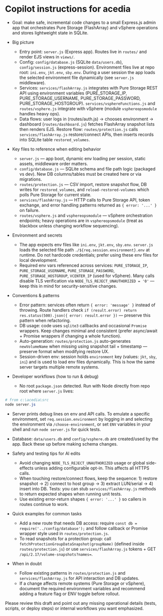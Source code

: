 # Copilot instructions for acedia

- Goal: make safe, incremental code changes to a small Express.js admin app that orchestrates Pure Storage (FlashArray) and vSphere operations and stores lightweight state in SQLite.

- Big picture
  - Entry point: `server.js` (Express app). Routes live in `routes/` and render EJS views in `views/`.
  - Config: `config/database.js` (SQLite `data/users.db`), `config/session.js` (express-session). Environment files live at repo root: `ini.env`, `jkt.env`, `sby.env`. During a user session the app loads the selected environment file dynamically (see `server.js` middleware).
  - Services: `services/flashArray.js` integrates with Pure Storage REST API using environment variables (PURE_STORAGE_IP, PURE_STORAGE_USERNAME, PURE_STORAGE_PASSWORD, PURE_STORAGE_HOSTGROUP). `services/vsphereFunctions.js` and `routes/vsphere.js` integrate with vSphere (module `vsphereopsmodule` handles heavy ops).
  - Data flows: user logs in (routes/auth.js) -> chooses environment -> dashboard (`routes/dashboard.js`) fetches FlashArray snapshot lists then renders EJS. Restore flow: `routes/protection.js` calls `services/flashArray.js` restore/connect APIs, then inserts records into SQLite table `restored_volumes`.

- Key files to reference when editing behavior
  - `server.js` — app boot, dynamic env loading per session, static assets, middleware order matters.
  - `config/database.js` — SQLite schema and file path logic (packaged vs dev). New DB columns/tables must be created here or via migrations.
  - `routes/protection.js` — CSV import, restore snapshot flow, DB writes for `restored_volumes`, and `reload-restored-volumes` which polls Pure Storage for current state.
  - `services/flashArray.js` — HTTP calls to Pure Storage API, token exchange, and error handling patterns returned as `{ error: '...' }` on failure.
  - `routes/vsphere.js` and `vsphereopsmodule` — vSphere orchestration endpoints; heavy operations are in `vsphereopsmodule` (treat as blackbox unless changing workflow sequencing).

- Environment and secrets
  - The app expects env files like `ini.env`, `jkt.env`, `sby.env`. `server.js` loads the selected file path `./${req.session.environment}.env` at runtime. Do not hardcode credentials; prefer using these env files for local development.
  - Required env vars referenced across services: `PURE_STORAGE_IP`, `PURE_STORAGE_USERNAME`, `PURE_STORAGE_PASSWORD`, `PURE_STORAGE_HOSTGROUP`, `VCENTER_IP` (used for vSphere). Many calls disable TLS verification via `NODE_TLS_REJECT_UNAUTHORIZED = '0'` — keep this in mind for security-sensitive changes.

- Conventions & patterns
  - Error pattern: services often return `{ error: 'message' }` instead of throwing. Route handlers check `if (result.error) return res.status(500).json({ error: result.error })` — preserve this pattern when refactoring.
  - DB usage: code uses `sqlite3` callbacks and occasional `Promise` wrappers. Keep changes minimal and consistent (prefer async/await + Promise wrappers if changing a whole function).
  - Auto-generation: `routes/protection.js` auto-generates `newVolumeName` when missing using snapshot tail + timestamp — preserve format when modifying restore UX.
  - Session-driven env: session holds `environment` key (values: `jkt`, `sby`, `ini`) and is used to load env files dynamically. This is how the same server targets multiple remote systems.

- Developer workflows (how to run & debug)
  - No root `package.json` detected. Run with Node directly from repo root where `server.js` lives:

```powershell
# from c:\acedia\src
node server.js
```

  - Server prints debug lines on env and API calls. To emulate a specific environment, set `req.session.environment` by logging in and selecting the environment via `/choose-environment`, or set `ENV` variables in your shell and run `node server.js` for quick tests.
  - Database: `data/users.db` and `config/vsphere.db` are created/used by the app. Back these up before making schema changes.

- Safety and testing tips for AI edits
  - Avoid changing `NODE_TLS_REJECT_UNAUTHORIZED` usage or global side-effects unless adding configurable opt-in. This affects all HTTPS calls.
  - When touching restore/connect flows, keep the sequence: 1) restore snapshot -> 2) connect to host group -> 3) extract LUN/serial -> 4) insert into DB. Tests: you can stub `services/flashArray.js` methods to return expected shapes when running unit tests.
  - Use existing error-return shapes `{ error: '...' }` so callers in routes continue to work.

- Quick examples for common tasks
  - Add a new route that needs DB access: require `const db = require('../config/database');` and follow callback or Promise wrapper style used in `routes/protection.js`.
  - To read snapshots for a protection group: call `fetchProtectionGroupDataSnapshot(groupName)` (defined inside `routes/protection.js`) or use `services/flashArray.js` tokens + GET `/api/2.17/volume-snapshots?names=`.

- When in doubt
  - Follow existing patterns in `routes/protection.js` and `services/flashArray.js` for API interaction and DB updates.
  - If a change affects remote systems (Pure Storage or vSphere), document the required environment variables and recommend adding a feature flag or ENV toggle before rollout.

Please review this draft and point out any missing operational details (tests, scripts, or deploy steps) or internal workflows you want emphasized.